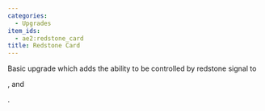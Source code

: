 ```yaml
---
categories:
  - Upgrades
item_ids:
  - ae2:redstone_card
title: Redstone Card
---
```


Basic upgrade which adds the ability to be controlled by redstone signal to

<ItemLink id="import_bus" />, <ItemLink id="export_bus" /> and <ItemLink id="io_port" />

.

<RecipeFor id="redstone_card" />
